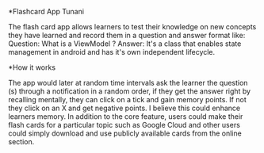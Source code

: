 *Flashcard App Tunani

The flash card app allows learners to test their knowledge on new concepts they have learned and record them in a question and answer format like:
Question: What is a ViewModel ?
Answer: It's a class that enables state management in android and has it's own independent lifecycle.

*How it works

The app would later at random time intervals ask the learner the question (s) through a notification in a random order, if they get the answer right by recalling mentally, they can click on a tick and gain memory points. If not they click on an X and get negative points. I believe this could enhance learners memory.
In addition to the core feature, users could make their flash cards for a particular topic such as Google Cloud and other users could simply download and use publicly available cards from the online section.  